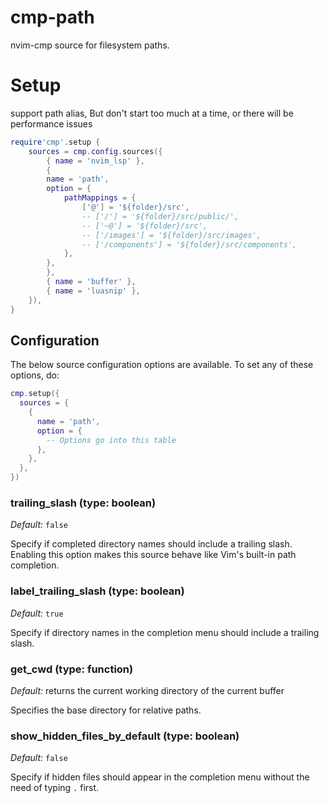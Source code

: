 # cmp-path

nvim-cmp source for filesystem paths.

# Setup

support path alias, But don't start too much at a time, or there will be performance issues
```lua
require'cmp'.setup {
    sources = cmp.config.sources({
        { name = 'nvim_lsp' },
        {
        name = 'path',
        option = {
            pathMappings = {
                ['@'] = '${folder}/src',
                -- ['/'] = '${folder}/src/public/',
                -- ['~@'] = '${folder}/src',
                -- ['/images'] = '${folder}/src/images',
                -- ['/components'] = '${folder}/src/components',
            },
        },
        },
        { name = 'buffer' },
        { name = 'luasnip' },
    }),
}
```


## Configuration

The below source configuration options are available. To set any of these options, do:

```lua
cmp.setup({
  sources = {
    {
      name = 'path',
      option = {
        -- Options go into this table
      },
    },
  },
})
```


### trailing_slash (type: boolean)

_Default:_ `false`

Specify if completed directory names should include a trailing slash. Enabling this option makes this source behave like Vim's built-in path completion.

### label_trailing_slash (type: boolean)

_Default:_ `true`

Specify if directory names in the completion menu should include a trailing slash.

### get_cwd (type: function)

_Default:_ returns the current working directory of the current buffer

Specifies the base directory for relative paths.

### show_hidden_files_by_default (type: boolean)

_Default:_ `false`

Specify if hidden files should appear in the completion menu without the need of typing `.` first.
